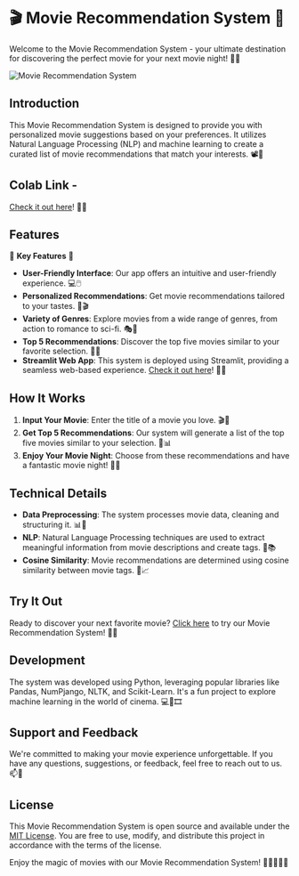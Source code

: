 # 🎬 Movie Recommendation System 🍿

Welcome to the Movie Recommendation System - your ultimate destination for discovering the perfect movie for your next movie night! 🎥🌟

![Movie Recommendation System](https://editor.analyticsvidhya.com/uploads/76889recommender-system-for-movie-recommendation.jpg)

## Introduction
This Movie Recommendation System is designed to provide you with personalized movie suggestions based on your preferences. It utilizes Natural Language Processing (NLP) and machine learning to create a curated list of movie recommendations that match your interests. 📽️🔮

## Colab Link - 
[Check it out here](https://colab.research.google.com/drive/11-VTW74mgVbQJ1QEbZ52KUaFG0I4SOex?usp=sharing)! 🚀🌐

## Features
🌟 **Key Features** 🌟
- **User-Friendly Interface**: Our app offers an intuitive and user-friendly experience. 💻🖱️
- **Personalized Recommendations**: Get movie recommendations tailored to your tastes. 🎯🎬
- **Variety of Genres**: Explore movies from a wide range of genres, from action to romance to sci-fi. 🎭🚀
- **Top 5 Recommendations**: Discover the top five movies similar to your favorite selection. 🌟📜
- **Streamlit Web App**: This system is deployed using Streamlit, providing a seamless web-based experience. [Check it out here](https://movierecommendationsystem-h4gqwakdcnrtje3yuwtysi.streamlit.app/)! 🚀🌐

## How It Works
1. **Input Your Movie**: Enter the title of a movie you love. 🎬🎥
2. **Get Top 5 Recommendations**: Our system will generate a list of the top five movies similar to your selection. 🌟📊
3. **Enjoy Your Movie Night**: Choose from these recommendations and have a fantastic movie night! 🍿🌙

## Technical Details
- **Data Preprocessing**: The system processes movie data, cleaning and structuring it. 📊🧹
- **NLP**: Natural Language Processing techniques are used to extract meaningful information from movie descriptions and create tags. 📝📚
- **Cosine Similarity**: Movie recommendations are determined using cosine similarity between movie tags. 🎯📈

## Try It Out
Ready to discover your next favorite movie? [Click here](https://movierecommendationsystem-h4gqwakdcnrtje3yuwtysi.streamlit.app/) to try our Movie Recommendation System! 🌟🚀

## Development
The system was developed using Python, leveraging popular libraries like Pandas, NumPjango, NLTK, and Scikit-Learn. It's a fun project to explore machine learning in the world of cinema. 💻🤖🎞️

## Support and Feedback
We're committed to making your movie experience unforgettable. If you have any questions, suggestions, or feedback, feel free to reach out to us. 📫🤝

## License
This Movie Recommendation System is open source and available under the [MIT License](insert_license_link_here). You are free to use, modify, and distribute this project in accordance with the terms of the license.

Enjoy the magic of movies with our Movie Recommendation System! 🌟🍿🎉🎥🌠
